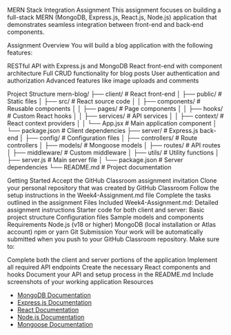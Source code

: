 MERN Stack Integration Assignment
This assignment focuses on building a full-stack MERN (MongoDB, Express.js, React.js, Node.js) application that demonstrates seamless integration between front-end and back-end components.

Assignment Overview
You will build a blog application with the following features:

RESTful API with Express.js and MongoDB
React front-end with component architecture
Full CRUD functionality for blog posts
User authentication and authorization
Advanced features like image uploads and comments

Project Structure
mern-blog/
├── client/                 # React front-end
│   ├── public/             # Static files
│   ├── src/                # React source code
│   │   ├── components/     # Reusable components
│   │   ├── pages/          # Page components
│   │   ├── hooks/          # Custom React hooks
│   │   ├── services/       # API services
│   │   ├── context/        # React context providers
│   │   └── App.jsx         # Main application component
│   └── package.json        # Client dependencies
├── server/                 # Express.js back-end
│   ├── config/             # Configuration files
│   ├── controllers/        # Route controllers
│   ├── models/             # Mongoose models
│   ├── routes/             # API routes
│   ├── middleware/         # Custom middleware
│   ├── utils/              # Utility functions
│   ├── server.js           # Main server file
│   └── package.json        # Server dependencies
└── README.md               # Project documentation

Getting Started
Accept the GitHub Classroom assignment invitation
Clone your personal repository that was created by GitHub Classroom
Follow the setup instructions in the Week4-Assignment.md file
Complete the tasks outlined in the assignment
Files Included
Week4-Assignment.md: Detailed assignment instructions
Starter code for both client and server:
Basic project structure
Configuration files
Sample models and components
Requirements
Node.js (v18 or higher)
MongoDB (local installation or Atlas account)
npm or yarn
Git
Submission
Your work will be automatically submitted when you push to your GitHub Classroom repository. Make sure to:

Complete both the client and server portions of the application
Implement all required API endpoints
Create the necessary React components and hooks
Document your API and setup process in the README.md
Include screenshots of your working application
Resources
- [MongoDB Documentation](https://docs.mongodb.com/)
- [Express.js Documentation](https://expressjs.com/)
- [React Documentation](https://react.dev/)
- [Node.js Documentation](https://nodejs.org/en/docs/)
- [Mongoose Documentation](https://mongoosejs.com/docs/) 

